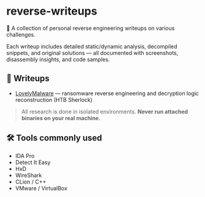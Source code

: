 # reverse-writeups

🧠 A collection of personal reverse engineering writeups on various challenges.

Each writeup includes detailed static/dynamic analysis, decompiled snippets, and original solutions — all documented with screenshots, disassembly insights, and code samples.

## 📁 Writeups

- [LovelyMalware](./lovely-malware) — ransomware reverse engineering and decryption logic reconstruction (HTB Sherlock)

> All research is done in isolated environments. **Never run attached binaries on your real machine.**

## 🛠 Tools commonly used

- IDA Pro
- Detect It Easy
- HxD
- WireShark
- CLion / C++
- VMware / VirtualBox
